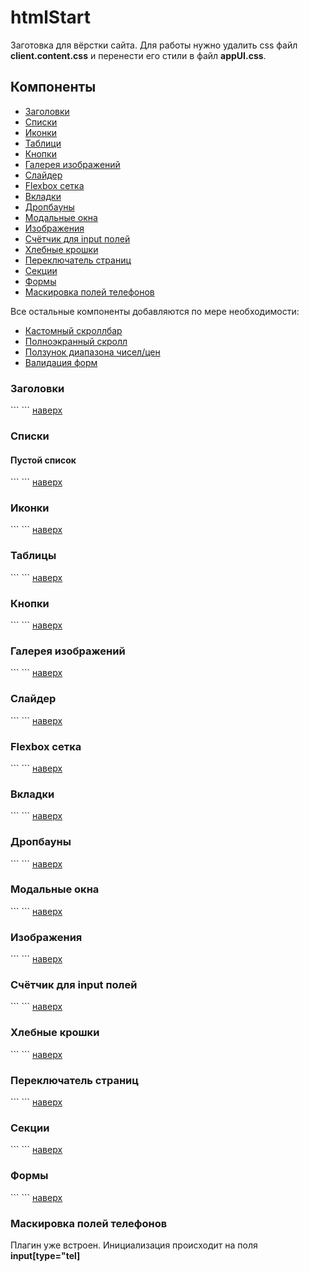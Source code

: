 # htmlStart
Заготовка для вёрстки сайта. Для работы нужно удалить css файл <b>client.content.css</b> и перенести его стили в файл <b>appUI.css</b>.

<h2>Компоненты</h2>

<ul>
<li><a href="#titles">Заголовки</a></li>
<li><a href="#lists">Списки</a></li>
<li><a href="#icons">Иконки</a></li>
<li><a href="#tables">Таблици</a></li>
<li><a href="#buttons">Кнопки</a></li>
<li><a href="#imgGalery">Галерея изображений</a></li>
<li><a href="#sliders">Слайдер</a></li>
<li><a href="#grid">Flexbox сетка</a></li>
<li><a href="#tabs">Вкладки</a></li>
<li><a href="#dropdowns">Дропбауны</a></li>
<li><a href="#modals">Модальные окна</a></li>
<li><a href="#imgs">Изображения</a></li>
<li><a href="#counters">Счётчик для input полей</a></li>
<li><a href="#breadcrumbs">Хлебные крошки</a></li>
<li><a href="#pager">Переключатель страниц</a></li>
<li><a href="#sections">Секции</a></li>
<li><a href="#forms">Формы</a></li>
<li><a href="#formTelMask">Маскировка полей телефонов</a></li>
</ul>

Все остальные компоненты добавляются по мере необходимости:
<ul>
<li><a href="https://github.com/malihu/malihu-custom-scrollbar-plugin">Кастомный скроллбар</a></li>
<li><a href="https://github.com/alvarotrigo/fullPage.js">Полноэкранный скролл</a></li>
<li><a href="https://refreshless.com/nouislider/">Ползунок диапазона чисел/цен</a></li>
<li><a href="https://github.com/jzaefferer/jquery-validation">Валидация форм</a></li>
</ul>

<h3 id="titles">Заголовки</h3>
```
```
<a href="#">наверх</a>

<h3 id="lists">Списки</h3>
<h4>Пустой список</h4>
```
```
<a href="#">наверх</a>

<h3 id="icons">Иконки</h3>
```
```
<a href="#">наверх</a>

<h3 id="tables">Таблицы</h3>
```
```
<a href="#">наверх</a>

<h3 id="buttons">Кнопки</h3>
```
```
<a href="#">наверх</a>

<h3 id="imgGalery">Галерея изображений</h3>
```
```
<a href="#">наверх</a>

<h3 id="sliders">Слайдер</h3>
```
```
<a href="#">наверх</a>

<h3 id="grid">Flexbox сетка</h3>
```
```
<a href="#">наверх</a>

<h3 id="tabs">Вкладки</h3>
```
```
<a href="#">наверх</a>

<h3 id="dropdowns">Дропбауны</h3>
```
```
<a href="#">наверх</a>

<h3 id="modals">Модальные окна</h3>
```
```
<a href="#">наверх</a>

<h3 id="imgs">Изображения</h3>
```
```
<a href="#">наверх</a>

<h3 id="counters">Счётчик для input полей</h3>
```
```
<a href="#">наверх</a>

<h3 id="breadcrumbs">Хлебные крошки</h3>
```
```
<a href="#">наверх</a>

<h3 id="pager">Переключатель страниц</h3>
```
```
<a href="#">наверх</a>

<h3 id="sections">Секции</h3>
```
```
<a href="#">наверх</a>

<h3 id="forms">Формы</h3>
```
```
<a href="#">наверх</a>

<h3 id="user-content-formTelMask">Маскировка полей телефонов</h3>
Плагин уже встроен. Инициализация происходит на поля <b>input[type="tel]</b>

